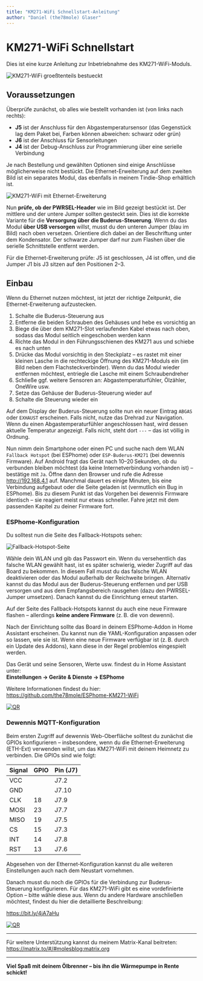 ```yaml
---
title: "KM271-WiFi Schnellstart-Anleitung"
author: "Daniel (the78mole) Glaser"
---
```

# KM271-WiFi Schnellstart

Dies ist eine kurze Anleitung zur Inbetriebnahme des KM271-WiFi-Moduls.

![KM271-WiFi groeßtenteils bestueckt](../IMG/KM271-WiFi-0.1.0.jpg)

## Voraussetzungen

Überprüfe zunächst, ob alles wie bestellt vorhanden ist (von links nach rechts):

- **J5** ist der Anschluss für den Abgastemperatursensor (das Gegenstück lag dem Paket bei, Farben können abweichen: schwarz oder grün)
- **J6** ist der Anschluss für Sensorleitungen
- **J4** ist der Debug-Anschluss zur Programmierung über eine serielle Verbindung

Je nach Bestellung und gewählten Optionen sind einige Anschlüsse möglicherweise nicht bestückt. Die Ethernet-Erweiterung auf dem zweiten Bild ist ein separates Modul, das ebenfalls in meinem Tindie-Shop erhältlich ist.


![KM271-WiFi mit Ethernet-Erweiterung](../IMG/KM271-WiFi-0.1.0-ETH-Ext.jpg)

Nun **prüfe, ob der PWRSEL-Header** wie im Bild gezeigt bestückt ist. Der mittlere und der untere Jumper sollten gesteckt sein. Dies ist die korrekte Variante für die **Versorgung über die Buderus-Steuerung**. Wenn du das Modul **über USB versorgen** willst, musst du den unteren Jumper (blau im Bild) nach oben versetzen. Orientiere dich dabei an der Beschriftung unter dem Kondensator. Der schwarze Jumper darf nur zum Flashen über die serielle Schnittstelle entfernt werden.

Für die Ethernet-Erweiterung prüfe: J5 ist geschlossen, J4 ist offen, und die Jumper J1 bis J3 sitzen auf den Positionen 2–3.

## Einbau

Wenn du Ethernet nutzen möchtest, ist jetzt der richtige Zeitpunkt, die Ethernet-Erweiterung aufzustecken.

1. Schalte die Buderus-Steuerung aus  
2. Entferne die beiden Schrauben des Gehäuses und hebe es vorsichtig an  
3. Biege die über dem KM271-Slot verlaufenden Kabel etwas nach oben, sodass das Modul seitlich eingeschoben werden kann  
4. Richte das Modul in den Führungsschienen des KM271 aus und schiebe es nach unten  
5. Drücke das Modul vorsichtig in den Steckplatz – es rastet mit einer kleinen Lasche in die rechteckige Öffnung des KM271-Moduls ein (im Bild neben dem Flachsteckverbinder). Wenn du das Modul wieder entfernen möchtest, entriegle die Lasche mit einem Schraubendreher  
6. Schließe ggf. weitere Sensoren an: Abgastemperaturfühler, Ölzähler, OneWire usw.  
7. Setze das Gehäuse der Buderus-Steuerung wieder auf  
8. Schalte die Steuerung wieder ein

Auf dem Display der Buderus-Steuerung sollte nun ein neuer Eintrag `ABGAS` oder `EXHAUST` erscheinen. Falls nicht, nutze das Drehrad zur Navigation. Wenn du einen Abgastemperaturfühler angeschlossen hast, wird dessen aktuelle Temperatur angezeigt. Falls nicht, steht dort `---` – das ist völlig in Ordnung.

Nun nimm dein Smartphone oder einen PC und suche nach dem WLAN `Fallback Hotspot` (bei ESPhome) oder `ESP-Buderus-KM271` (bei dewennis Firmware). Auf Android fragt das Gerät nach 10–20 Sekunden, ob du verbunden bleiben möchtest (da keine Internetverbindung vorhanden ist) – bestätige mit `Ja`. Öffne dann den Browser und rufe die Adresse http://192.168.4.1 auf. Manchmal dauert es einige Minuten, bis eine Verbindung aufgebaut oder die Seite geladen ist (vermutlich ein Bug in ESPhome). Bis zu diesem Punkt ist das Vorgehen bei dewennis Firmware identisch – sie reagiert meist nur etwas schneller. Fahre jetzt mit dem passenden Kapitel zu deiner Firmware fort.

### ESPhome-Konfiguration

Du solltest nun die Seite des Fallback-Hotspots sehen:

![Fallback-Hotspot-Seite](../IMG/esphome-fallback-page.png)

Wähle dein WLAN und gib das Passwort ein. Wenn du versehentlich das falsche WLAN gewählt hast, ist es später schwierig, wieder Zugriff auf das Board zu bekommen. In diesem Fall musst du das falsche WLAN deaktivieren oder das Modul außerhalb der Reichweite bringen. Alternativ kannst du das Modul aus der Buderus-Steuerung entfernen und per USB versorgen und aus dem Empfangsbereich rausgehen (dazu den PWRSEL-Jumper umsetzen). Danach kannst du die Einrichtung erneut starten.

Auf der Seite des Fallback-Hotspots kannst du auch eine neue Firmware flashen – allerdings **keine andere Firmware** (z. B. die von dewenni).

Nach der Einrichtung sollte das Board in deinem ESPhome-Addon in Home Assistant erscheinen. Du kannst nun die YAML-Konfiguration anpassen oder so lassen, wie sie ist. Wenn eine neue Firmware verfügbar ist (z. B. durch ein Update des Addons), kann diese in der Regel problemlos eingespielt werden.

Das Gerät und seine Sensoren, Werte usw. findest du in Home Assistant unter:  
**Einstellungen → Geräte & Dienste → ESPhome**

Weitere Informationen findest du hier:  
https://github.com/the78mole/ESPhome-KM271-WiFi

[![QR](https://api.qrserver.com/v1/create-qr-code/?data=https%3A%2F%2Fgithub.com%2Fthe78mole%2FESPhome-KM271-WiFi&size=150x150)](https://github.com/the78mole/ESPhome-KM271-WiFi)

### Dewennis MQTT-Konfiguration

Beim ersten Zugriff auf dewennis Web-Oberfläche solltest du zunächst die GPIOs konfigurieren – insbesondere, wenn du die Ethernet-Erweiterung (ETH-Ext) verwenden willst, um das KM271-WiFi mit deinem Heimnetz zu verbinden. Die GPIOs sind wie folgt:

| Signal | GPIO  | Pin (J7) |
|--------|-------|----------|
| VCC    |       | J7.2     |
| GND    |       | J7.10    |
| CLK    | 18    | J7.9     |
| MOSI   | 23    | J7.7     |
| MISO   | 19    | J7.5     |
| CS     | 15    | J7.3     |
| INT    | 14    | J7.8     |
| RST    | 13    | J7.6     |

Abgesehen von der Ethernet-Konfiguration kannst du alle weiteren Einstellungen auch nach dem Neustart vornehmen.

Danach musst du noch die GPIOs für die Verbindung zur Buderus-Steuerung konfigurieren. Für das KM271-WiFi gibt es eine vordefinierte Option – bitte wähle diese aus. Wenn du andere Hardware anschließen möchtest, findest du hier die detaillierte Beschreibung:

https://bit.ly/4jA7aHu

[![QR](https://api.qrserver.com/v1/create-qr-code/?data=https%3A%2F%2Fbit.ly%2F4jA7aHu&size=150x150)](https://bit.ly/4jA7aHu)


---

Für weitere Unterstützung kannst du meinem Matrix-Kanal beitreten:  
https://matrix.to/#/#molesblog:matrix.org

---

**Viel Spaß mit deinem Ölbrenner – bis ihn die Wärmepumpe in Rente schickt!**
